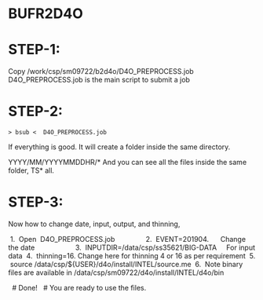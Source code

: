 # BUFR2D4O
# STEP-1: 
   Copy /work/csp/sm09722/b2d4o/D4O_PREPROCESS.job 
    D4O_PREPROCESS.job is the main script to submit a job

# STEP-2:
    > bsub <  D4O_PREPROCESS.job
 If everything is good. It will create a folder inside the same directory.

 YYYY/MM/YYYYMMDDHR/*
   And you can see all the files inside the same folder, TS* all.
   
# STEP-3:

Now how to change date, input, output, and thinning, 

 1.  Open  D4O_PREPROCESS.job              
 2.  EVENT=201904.        Change the date                   
 3.  INPUTDIR=/data/csp/ss35621/BIG-DATA     For input data
 4.  thinning=16. Change here for thinning 4 or 16 as per requirement
 5.  source /data/csp/${USER}/d4o/install/INTEL/source.me 
 6.  Note binary files are available in /data/csp/sm09722/d4o/install/INTEL/d4o/bin



  # Done!
  # You are ready to use the files.
